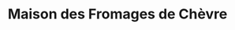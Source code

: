 ---
title: "Maison des Fromages de Chèvre"
url: /celles-sur-belle/maison-des-fromages-de-chevre/
shop: Käse
---